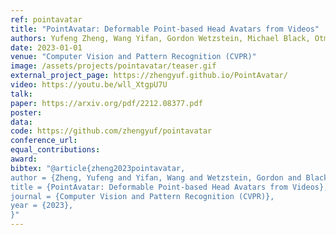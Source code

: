 ```yaml
---
ref: pointavatar
title: "PointAvatar: Deformable Point-based Head Avatars from Videos"
authors: Yufeng Zheng, Wang Yifan, Gordon Wetzstein, Michael Black, Otmar Hilliges
date: 2023-01-01
venue: "Computer Vision and Pattern Recognition (CVPR)"
image: /assets/projects/pointavatar/teaser.gif
external_project_page: https://zhengyuf.github.io/PointAvatar/
video: https://youtu.be/wll_XtgpU7U
talk: 
paper: https://arxiv.org/pdf/2212.08377.pdf
poster: 
data: 
code: https://github.com/zhengyuf/pointavatar
conference_url: 
equal_contributions: 
award: 
bibtex: "@article{zheng2023pointavatar,
author = {Zheng, Yufeng and Yifan, Wang and Wetzstein, Gordon and Black, Michael J. and Hilliges, Otmar}, 
title = {PointAvatar: Deformable Point-based Head Avatars from Videos}, 
journal = {Computer Vision and Pattern Recognition (CVPR)},
year = {2023},
}"
---
```

